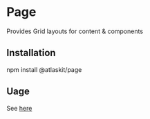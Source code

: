 # Page

Provides Grid layouts for content & components

## Installation

npm install @atlaskit/page

## Uage

See [here](https://ak-mk-2-prod.netlify.com/mk-2/packages/elements/page)